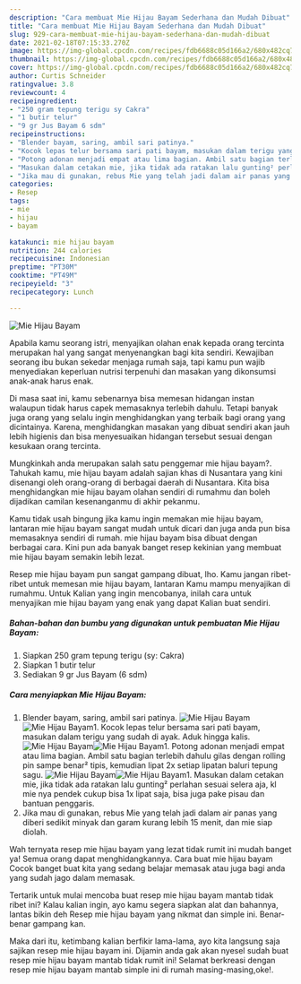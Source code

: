 ```yaml
---
description: "Cara membuat Mie Hijau Bayam Sederhana dan Mudah Dibuat"
title: "Cara membuat Mie Hijau Bayam Sederhana dan Mudah Dibuat"
slug: 929-cara-membuat-mie-hijau-bayam-sederhana-dan-mudah-dibuat
date: 2021-02-18T07:15:33.270Z
image: https://img-global.cpcdn.com/recipes/fdb6688c05d166a2/680x482cq70/mie-hijau-bayam-foto-resep-utama.jpg
thumbnail: https://img-global.cpcdn.com/recipes/fdb6688c05d166a2/680x482cq70/mie-hijau-bayam-foto-resep-utama.jpg
cover: https://img-global.cpcdn.com/recipes/fdb6688c05d166a2/680x482cq70/mie-hijau-bayam-foto-resep-utama.jpg
author: Curtis Schneider
ratingvalue: 3.8
reviewcount: 4
recipeingredient:
- "250 gram tepung terigu sy Cakra"
- "1 butir telur"
- "9 gr Jus Bayam 6 sdm"
recipeinstructions:
- "Blender bayam, saring, ambil sari patinya."
- "Kocok lepas telur bersama sari pati bayam, masukan dalam terigu yang sudah di ayak. Aduk hingga kalis."
- "Potong adonan menjadi empat atau lima bagian. Ambil satu bagian terlebih dahulu gilas dengan rolling pin sampe benar² tipis, kemudian lipat 2x setiap lipatan baluri tepung sagu."
- "Masukan dalam cetakan mie, jika tidak ada ratakan lalu gunting² perlahan sesuai selera aja, kl mie nya pendek cukup bisa 1x lipat saja, bisa juga pake pisau dan bantuan penggaris."
- "Jika mau di gunakan, rebus Mie yang telah jadi dalam air panas yang diberi sedikit minyak dan garam kurang lebih 15 menit, dan mie siap diolah."
categories:
- Resep
tags:
- mie
- hijau
- bayam

katakunci: mie hijau bayam 
nutrition: 244 calories
recipecuisine: Indonesian
preptime: "PT30M"
cooktime: "PT49M"
recipeyield: "3"
recipecategory: Lunch

---
```



![Mie Hijau Bayam](https://img-global.cpcdn.com/recipes/fdb6688c05d166a2/680x482cq70/mie-hijau-bayam-foto-resep-utama.jpg)

Apabila kamu seorang istri, menyajikan olahan enak kepada orang tercinta merupakan hal yang sangat menyenangkan bagi kita sendiri. Kewajiban seorang ibu bukan sekedar menjaga rumah saja, tapi kamu pun wajib menyediakan keperluan nutrisi terpenuhi dan masakan yang dikonsumsi anak-anak harus enak.

Di masa  saat ini, kamu sebenarnya bisa memesan hidangan instan walaupun tidak harus capek memasaknya terlebih dahulu. Tetapi banyak juga orang yang selalu ingin menghidangkan yang terbaik bagi orang yang dicintainya. Karena, menghidangkan masakan yang dibuat sendiri akan jauh lebih higienis dan bisa menyesuaikan hidangan tersebut sesuai dengan kesukaan orang tercinta. 



Mungkinkah anda merupakan salah satu penggemar mie hijau bayam?. Tahukah kamu, mie hijau bayam adalah sajian khas di Nusantara yang kini disenangi oleh orang-orang di berbagai daerah di Nusantara. Kita bisa menghidangkan mie hijau bayam olahan sendiri di rumahmu dan boleh dijadikan camilan kesenanganmu di akhir pekanmu.

Kamu tidak usah bingung jika kamu ingin memakan mie hijau bayam, lantaran mie hijau bayam sangat mudah untuk dicari dan juga anda pun bisa memasaknya sendiri di rumah. mie hijau bayam bisa dibuat dengan berbagai cara. Kini pun ada banyak banget resep kekinian yang membuat mie hijau bayam semakin lebih lezat.

Resep mie hijau bayam pun sangat gampang dibuat, lho. Kamu jangan ribet-ribet untuk memesan mie hijau bayam, lantaran Kamu mampu menyajikan di rumahmu. Untuk Kalian yang ingin mencobanya, inilah cara untuk menyajikan mie hijau bayam yang enak yang dapat Kalian buat sendiri.

<!--inarticleads1-->

##### Bahan-bahan dan bumbu yang digunakan untuk pembuatan Mie Hijau Bayam:

1. Siapkan 250 gram tepung terigu (sy: Cakra)
1. Siapkan 1 butir telur
1. Sediakan 9 gr Jus Bayam (6 sdm)




<!--inarticleads2-->

##### Cara menyiapkan Mie Hijau Bayam:

1. Blender bayam, saring, ambil sari patinya.
<img src="https://img-global.cpcdn.com/steps/bb71dc4f184df10c/160x128cq70/mie-hijau-bayam-langkah-memasak-1-foto.jpg" alt="Mie Hijau Bayam"><img src="https://img-global.cpcdn.com/steps/bd2382a91b2d2c97/160x128cq70/mie-hijau-bayam-langkah-memasak-1-foto.jpg" alt="Mie Hijau Bayam">1. Kocok lepas telur bersama sari pati bayam, masukan dalam terigu yang sudah di ayak. Aduk hingga kalis.
<img src="https://img-global.cpcdn.com/steps/1af5d469b5f3d19c/160x128cq70/mie-hijau-bayam-langkah-memasak-2-foto.jpg" alt="Mie Hijau Bayam"><img src="https://img-global.cpcdn.com/steps/cedfa334a3863235/160x128cq70/mie-hijau-bayam-langkah-memasak-2-foto.jpg" alt="Mie Hijau Bayam">1. Potong adonan menjadi empat atau lima bagian. Ambil satu bagian terlebih dahulu gilas dengan rolling pin sampe benar² tipis, kemudian lipat 2x setiap lipatan baluri tepung sagu.
<img src="https://img-global.cpcdn.com/steps/0395251405044294/160x128cq70/mie-hijau-bayam-langkah-memasak-3-foto.jpg" alt="Mie Hijau Bayam"><img src="https://img-global.cpcdn.com/steps/f10e8dda7c05d7b7/160x128cq70/mie-hijau-bayam-langkah-memasak-3-foto.jpg" alt="Mie Hijau Bayam">1. Masukan dalam cetakan mie, jika tidak ada ratakan lalu gunting² perlahan sesuai selera aja, kl mie nya pendek cukup bisa 1x lipat saja, bisa juga pake pisau dan bantuan penggaris.
1. Jika mau di gunakan, rebus Mie yang telah jadi dalam air panas yang diberi sedikit minyak dan garam kurang lebih 15 menit, dan mie siap diolah.




Wah ternyata resep mie hijau bayam yang lezat tidak rumit ini mudah banget ya! Semua orang dapat menghidangkannya. Cara buat mie hijau bayam Cocok banget buat kita yang sedang belajar memasak atau juga bagi anda yang sudah jago dalam memasak.

Tertarik untuk mulai mencoba buat resep mie hijau bayam mantab tidak ribet ini? Kalau kalian ingin, ayo kamu segera siapkan alat dan bahannya, lantas bikin deh Resep mie hijau bayam yang nikmat dan simple ini. Benar-benar gampang kan. 

Maka dari itu, ketimbang kalian berfikir lama-lama, ayo kita langsung saja sajikan resep mie hijau bayam ini. Dijamin anda gak akan nyesel sudah buat resep mie hijau bayam mantab tidak rumit ini! Selamat berkreasi dengan resep mie hijau bayam mantab simple ini di rumah masing-masing,oke!.

